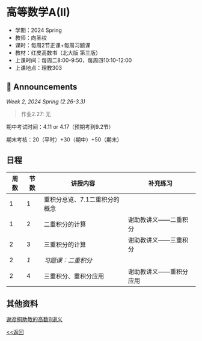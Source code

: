 # 高等数学A(II)

* 学期：2024 Spring
* 教师：向圣权
* 课时：每周2节正课+每周习题课
* 教材：红皮高数书（北大版 第三版）
* 上课时间：每周二8:00-9:50，每周四10:10-12:00
* 上课地点：理教303

## 📢 Announcements

*Week 2, 2024 Spring (2.26-3.3)*

> 作业2.27: 无

期中考试时间：4.11 or 4.17（预期考到9.2节）

期末考核：20（平时）+30（期中）+50（期末）

## 日程

| 周数 |节数| 讲授内容 | 补充练习 |
| ---- |----| -------- | -------- |
|1|1|重积分总览、7.1二重积分的概念||
|1|2|二重积分的计算|谢助教讲义——二重积分|
|2|3|三重积分的计算|谢助教讲义——三重积分|
|2|*1*|*习题课：二重积分*||
|2|4|三重积分、重积分应用|谢助教讲义——重积分应用|

## 其他资料

[谢彦桐助教的高数B讲义](https://darkoxie.github.io)

[<<返回](university_courses)